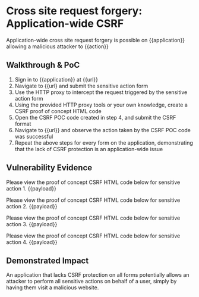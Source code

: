 # Cross site request forgery: Application-wide CSRF

<!--
Provide a 1-2 sentence description - see http://cveproject.github.io/docs/content/key-details-phrasing.pdf for tips

This format is a good guide:
[VULNTYPE] in [COMPONENT] in [APPLICATION] allows [ATTACKER] to [IMPACT] via [VECTOR]
-->

Application-wide cross site request forgery is possible on {{application}} allowing a malicious attacker to {{action}}

## Walkthrough & PoC

<!-- Provide a step-by-step walkthrough on how to access the vulnerable injection point, and how to exploit the vulnerability.
Adding a dot-pointed walkthrough with relevant screenshots will speed triage time and result in faster rewards!
-->

1. Sign in to {{application}} at {{url}}
1. Navigate to {{url} and submit the sensitive action form
1. Use the HTTP proxy to intercept the request triggered by the sensitive action form
1. Using the provided HTTP proxy tools or your own knowledge, create a CSRF proof of concept HTML code
1. Open the CSRF POC code created in step 4, and submit the CSRF format
1. Navigate to {{url}} and observe the action taken by the CSRF POC code was successful
1. Repeat the above steps for every form on the application, demonstrating that the lack of CSRF protection is an application-wide issue

## Vulnerability Evidence
<!--
Your submission MUST include evidence of the vulnerability and not be theoretical in nature.

For an application-wide CSRF vulnerability, please include the proof of concept CSRF HTML code for at least four sensitive CSRF actions.
-->

Please view the proof of concept CSRF HTML code below for sensitive action 1.
{{payload}}

Please view the proof of concept CSRF HTML code below for sensitive action 2.
{{payload}}

Please view the proof of concept CSRF HTML code below for sensitive action 3.
{{payload}}

Please view the proof of concept CSRF HTML code below for sensitive action 4.
{{payload}}


## Demonstrated Impact

<!--
Attempt to escalate the lack of CSRF protection to perform an account takeover or some other sensitive action. If this is possible, provide a full proof-of-concept here.
-->

An application that lacks CSRF protection on all forms potentially allows an attacker to perform all sensitive actions on behalf of a user, simply by having them visit a malicious website.
